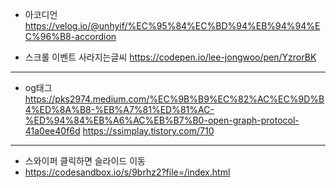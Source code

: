 - 아코디언 
https://velog.io/@unhyif/%EC%95%84%EC%BD%94%EB%94%94%EC%96%B8-accordion

- 스크롤 이벤트 사라지는글씨
https://codepen.io/lee-jongwoo/pen/YzrorBK


-------------
- og태그 
https://pks2974.medium.com/%EC%9B%B9%EC%82%AC%EC%9D%B4%ED%8A%B8-%EB%A7%81%ED%81%AC-%ED%94%84%EB%A6%AC%EB%B7%B0-open-graph-protocol-41a0ee40f6d
https://ssimplay.tistory.com/710


-------
- 스와이퍼 클릭하면 슬라이드 이동  
-   https://codesandbox.io/s/9brhz2?file=/index.html
